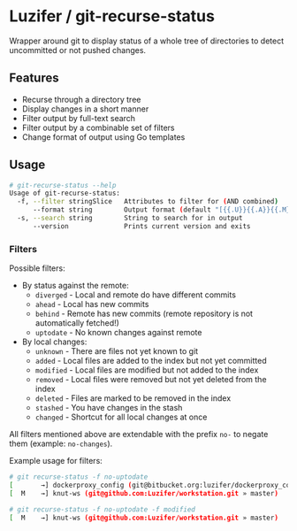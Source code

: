 # Luzifer / git-recurse-status

Wrapper around git to display status of a whole tree of directories to detect uncommitted or not pushed changes.

## Features

- Recurse through a directory tree
- Display changes in a short manner
- Filter output by full-text search
- Filter output by a combinable set of filters
- Change format of output using Go templates

## Usage

```bash
# git-recurse-status --help
Usage of git-recurse-status:
  -f, --filter stringSlice   Attributes to filter for (AND combined)
      --format string        Output format (default "[{{.U}}{{.A}}{{.M}}{{.R}}{{.D}}{{.S}} {{.State}}] {{.Path}} ({{if .Remote}}{{.Remote}} » {{end}}{{.Branch}})")
  -s, --search string        String to search for in output
      --version              Prints current version and exits
```

### Filters

Possible filters:

- By status against the remote:
  - `diverged` - Local and remote do have different commits
  - `ahead` - Local has new commits
  - `behind` - Remote has new commits (remote repository is not automatically fetched!)
  - `uptodate` - No known changes against remote
- By local changes:
  - `unknown` - There are files not yet known to git
  - `added` - Local files are added to the index but not yet committed
  - `modified` - Local files are modified but not added to the index
  - `removed` - Local files were removed but not yet deleted from the index
  - `deleted` - Files are marked to be removed in the index
  - `stashed` - You have changes in the stash
  - `changed` - Shortcut for all local changes at once

All filters mentioned above are extendable with the prefix `no-` to negate them (example: `no-changes`).

Example usage for filters:

```bash
# git recurse-status -f no-uptodate
[       →] dockerproxy_config (git@bitbucket.org:luzifer/dockerproxy_config.git » master)
[  M    →] knut-ws (git@github.com:Luzifer/workstation.git » master)

# git recurse-status -f no-uptodate -f modified
[  M    →] knut-ws (git@github.com:Luzifer/workstation.git » master)
```
